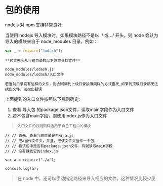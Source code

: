 # 包的使用

nodejs 对 npm 支持非常良好

当使用 nodejs 导入模块时，如果模块路径不是以 ./ 或 ../ 开头，则 node 会认为导入的模块来自于 node_modules 目录，例如：

```js
var _ = require("lodash");
```

`**它首先会从当前目录的以下位置寻找文件**`

```shell
node_modules/lodash.js
node_modules/lodash/入口文件
```

`若当前目录没有这样的文件，则会回溯到上级目录按照同样的方式查找,如果到顶级目录都无法找到文件，则抛出错误`

上面提到的入口文件按照以下规则确定:

1. 查看 导入包 的package.json文件，读取main字段作为入口文件
2. 若不包含main字段，则使用index.js作为入口文件

> `入口文件的规则同样适用于自己工程中的模块`

```
// // 首先，查看当前目录是否有 a.js
// // 把a当作文件夹，并且，把该文件夹当作一个包，
// // 看该包中是否有package.json文件，有就读取main字段
// // 没有就找它的index.js

var a = require("./a");

console.log(a);
```


> 在 node 中，还可以手动指定路径来导入相应的文件，这种情况比较少见